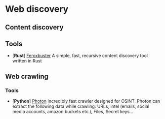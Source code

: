 # Web discovery

## Content discovery

## Tools 
- [**Rust**] [Feroxbuster](https://github.com/epi052/feroxbuster) A simple, fast, recursive content discovery tool written in Rust

## Web crawling

### Tools 
- [**Python**] [Photon](https://github.com/s0md3v/Photon) Incredibly fast crawler designed for OSINT. Photon can extract the following data while crawling: URLs, intel (emails, social media accounts, amazon buckets etc.), Files, Secret keys...
